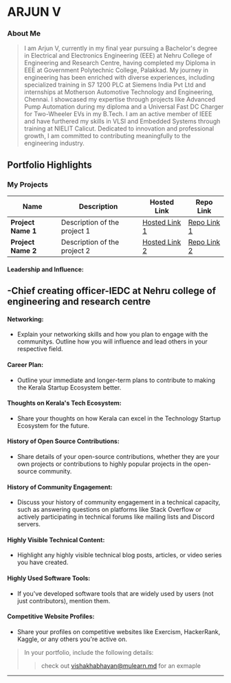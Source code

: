 # ARJUN V


### About Me

> I am Arjun V, currently in my final year pursuing a Bachelor's degree in Electrical and Electronics Engineering (EEE) at Nehru College of Engineering and Research Centre, having completed my Diploma in EEE at Government Polytechnic College, Palakkad. My journey in engineering has been enriched with diverse experiences, including specialized training in S7 1200 PLC at Siemens India Pvt Ltd and internships at Motherson Automotive Technology and Engineering, Chennai. I showcased my expertise through projects like Advanced Pump Automation during my diploma and a Universal Fast DC Charger for Two-Wheeler EVs in my B.Tech. I am an active member of IEEE and have furthered my skills in VLSI and Embedded Systems through training at NIELIT Calicut. Dedicated to innovation and professional growth, I am committed to contributing meaningfully to the engineering industry.


## Portfolio Highlights


### My Projects

| Name                | Description                                                               | Hosted Link                              | Repo Link                                                      |
|---------------------|---------------------------------------------------------------------------|------------------------------------------|----------------------------------------------------------------|
| **Project Name 1**  | Description of the project 1                                              | [Hosted Link 1](https://example.com)    | [Repo Link 1](https://github.com/username/project1)             |
| **Project Name 2**  | Description of the project 2                                              | [Hosted Link 2](https://example.com)    | [Repo Link 2](https://github.com/username/project2)             |

#### Leadership and Influence:

-Chief creating officer-IEDC at Nehru college of engineering and research centre
-

#### Networking:

- Explain your networking skills and how you plan to engage with the communitys. Outline how you will influence and lead others in your respective field.

#### Career Plan:

- Outline your immediate and longer-term plans to contribute to making the Kerala Startup Ecosystem better.

#### Thoughts on Kerala's Tech Ecosystem:

- Share your thoughts on how Kerala can excel in the Technology Startup Ecosystem for the future.

#### History of Open Source Contributions:

- Share details of your open-source contributions, whether they are your own projects or contributions to highly popular projects in the open-source community.

#### History of Community Engagement:

-  Discuss your history of community engagement in a technical capacity, such as answering questions on platforms like Stack Overflow or actively participating in technical forums like mailing lists and Discord servers.

#### Highly Visible Technical Content:

- Highlight any highly visible technical blog posts, articles, or video series you have created.

#### Highly Used Software Tools:

- If you've developed software tools that are widely used by users (not just contributors), mention them.

#### Competitive Website Profiles:

- Share your profiles on competitive websites like Exercism, HackerRank, Kaggle, or any others you're active on.



> In your portfolio, include the following details:
>> check out [vishakhabhayan@mulearn.md](./profiles/vishakhabhayan@mulearn.md) for an exmaple

---
